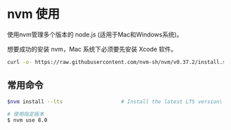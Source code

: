 # nvm 使用

使用nvm管理多个版本的 node.js (适用于Mac和Windows系统)。

想要成功的安装 nvm，Mac 系统下必须要先安装 Xcode 软件。

```sh
curl -o- https://raw.githubusercontent.com/nvm-sh/nvm/v0.37.2/install.sh | bash
```

## 常用命令

```sh
$nvm install --lts                   # Install the latest LTS version\

# 使用指定版本
$ nvm use 8.0
```
